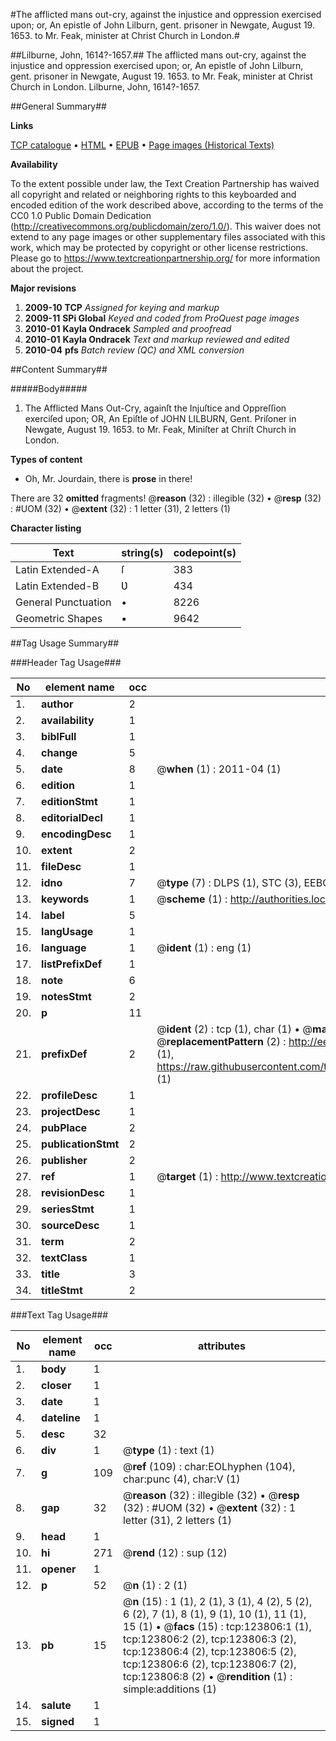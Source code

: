 #The afflicted mans out-cry, against the injustice and oppression exercised upon; or, An epistle of John Lilburn, gent. prisoner in Newgate, August 19. 1653. to Mr. Feak, minister at Christ Church in London.#

##Lilburne, John, 1614?-1657.##
The afflicted mans out-cry, against the injustice and oppression exercised upon; or, An epistle of John Lilburn, gent. prisoner in Newgate, August 19. 1653. to Mr. Feak, minister at Christ Church in London.
Lilburne, John, 1614?-1657.

##General Summary##

**Links**

[TCP catalogue](http://www.ota.ox.ac.uk/tcp/)  • 
[HTML](http://tei.it.ox.ac.uk/tcp/Texts-HTML/free/A88/A88153.html)  • 
[EPUB](http://tei.it.ox.ac.uk/tcp/Texts-EPUB/free/A88/A88153.epub) • 
[Page images (Historical Texts)](https://historicaltexts.jisc.ac.uk/eebo-99871396e)

**Availability**

To the extent possible under law, the Text Creation Partnership has waived all copyright and related or neighboring rights to this keyboarded and encoded edition of the work described above, according to the terms of the CC0 1.0 Public Domain Dedication (http://creativecommons.org/publicdomain/zero/1.0/). This waiver does not extend to any page images or other supplementary files associated with this work, which may be protected by copyright or other license restrictions. Please go to https://www.textcreationpartnership.org/ for more information about the project.

**Major revisions**

1. __2009-10__ __TCP__ *Assigned for keying and markup*
1. __2009-11__ __SPi Global__ *Keyed and coded from ProQuest page images*
1. __2010-01__ __Kayla Ondracek__ *Sampled and proofread*
1. __2010-01__ __Kayla Ondracek__ *Text and markup reviewed and edited*
1. __2010-04__ __pfs__ *Batch review (QC) and XML conversion*

##Content Summary##

#####Body#####

1. The Afflicted Mans Out-Cry, againſt the Injuſtice and Oppreſſion exerciſed upon; OR, An Epiſtle of JOHN LILBURN, Gent. Priſoner in Newgate, August 19. 1653. to Mr. Feak, Miniſter at Chriſt Church in London.

**Types of content**

  * Oh, Mr. Jourdain, there is **prose** in there!

There are 32 **omitted** fragments! 
 @__reason__ (32) : illegible (32)  •  @__resp__ (32) : #UOM (32)  •  @__extent__ (32) : 1 letter (31), 2 letters (1)

**Character listing**


|Text|string(s)|codepoint(s)|
|---|---|---|
|Latin Extended-A|ſ|383|
|Latin Extended-B|Ʋ|434|
|General Punctuation|•|8226|
|Geometric Shapes|▪|9642|

##Tag Usage Summary##

###Header Tag Usage###

|No|element name|occ|attributes|
|---|---|---|---|
|1.|__author__|2||
|2.|__availability__|1||
|3.|__biblFull__|1||
|4.|__change__|5||
|5.|__date__|8| @__when__ (1) : 2011-04 (1)|
|6.|__edition__|1||
|7.|__editionStmt__|1||
|8.|__editorialDecl__|1||
|9.|__encodingDesc__|1||
|10.|__extent__|2||
|11.|__fileDesc__|1||
|12.|__idno__|7| @__type__ (7) : DLPS (1), STC (3), EEBO-CITATION (1), PROQUEST (1), VID (1)|
|13.|__keywords__|1| @__scheme__ (1) : http://authorities.loc.gov/ (1)|
|14.|__label__|5||
|15.|__langUsage__|1||
|16.|__language__|1| @__ident__ (1) : eng (1)|
|17.|__listPrefixDef__|1||
|18.|__note__|6||
|19.|__notesStmt__|2||
|20.|__p__|11||
|21.|__prefixDef__|2| @__ident__ (2) : tcp (1), char (1)  •  @__matchPattern__ (2) : ([0-9\-]+):([0-9IVX]+) (1), (.+) (1)  •  @__replacementPattern__ (2) : http://eebo.chadwyck.com/downloadtiff?vid=$1&page=$2 (1), https://raw.githubusercontent.com/textcreationpartnership/Texts/master/tcpchars.xml#$1 (1)|
|22.|__profileDesc__|1||
|23.|__projectDesc__|1||
|24.|__pubPlace__|2||
|25.|__publicationStmt__|2||
|26.|__publisher__|2||
|27.|__ref__|1| @__target__ (1) : http://www.textcreationpartnership.org/docs/. (1)|
|28.|__revisionDesc__|1||
|29.|__seriesStmt__|1||
|30.|__sourceDesc__|1||
|31.|__term__|2||
|32.|__textClass__|1||
|33.|__title__|3||
|34.|__titleStmt__|2||


###Text Tag Usage###

|No|element name|occ|attributes|
|---|---|---|---|
|1.|__body__|1||
|2.|__closer__|1||
|3.|__date__|1||
|4.|__dateline__|1||
|5.|__desc__|32||
|6.|__div__|1| @__type__ (1) : text (1)|
|7.|__g__|109| @__ref__ (109) : char:EOLhyphen (104), char:punc (4), char:V (1)|
|8.|__gap__|32| @__reason__ (32) : illegible (32)  •  @__resp__ (32) : #UOM (32)  •  @__extent__ (32) : 1 letter (31), 2 letters (1)|
|9.|__head__|1||
|10.|__hi__|271| @__rend__ (12) : sup (12)|
|11.|__opener__|1||
|12.|__p__|52| @__n__ (1) : 2 (1)|
|13.|__pb__|15| @__n__ (15) : 1 (1), 2 (1), 3 (1), 4 (2), 5 (2), 6 (2), 7 (1), 8 (1), 9 (1), 10 (1), 11 (1), 15 (1)  •  @__facs__ (15) : tcp:123806:1 (1), tcp:123806:2 (2), tcp:123806:3 (2), tcp:123806:4 (2), tcp:123806:5 (2), tcp:123806:6 (2), tcp:123806:7 (2), tcp:123806:8 (2)  •  @__rendition__ (1) : simple:additions (1)|
|14.|__salute__|1||
|15.|__signed__|1||
